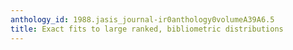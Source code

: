```yaml
---
anthology_id: 1988.jasis_journal-ir0anthology0volumeA39A6.5
title: Exact fits to large ranked, bibliometric distributions
---
```

